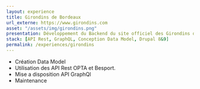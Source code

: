 ```yaml
---
layout: experience
title: Girondins de Bordeaux
url_externe: https://www.girondins.com
asset: "/assets/img/girondins.png"
presentation: Développement du Backend du site officiel des Girondins de Bordeaux
stack: [API Rest, GraphQL, Conception Data Model, Drupal 8&9]
permalink: /experiences/girondins
---
```

- Création Data Model
- Utilisation des API Rest OPTA et Besport.
- Mise a disposition API GraphQl
- Maintenance

